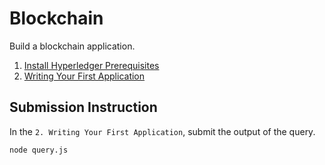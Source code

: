 # Blockchain

Build a blockchain application. 

1. [Install Hyperledger Prerequisites](PREREQUISITES.md)
2. [Writing Your First Application](BLOCKCHAIN-APP.md)



## Submission Instruction

In the `2. Writing Your First Application`, submit the output of the query.

``` bash
node query.js
```
